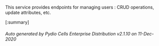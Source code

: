 






This service provides endpoints for managing users : CRUD operations, update attributes, etc.

[:summary]

###### Auto generated by Pydio Cells Enterprise Distribution v2.1.10 on 11-Dec-2020
